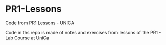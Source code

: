 # PR1-Lessons
Code from PR1 Lessons - UNICA

Code in ths repo is made of notes and exercises from lessons of the PR1 - Lab Course at UniCa

